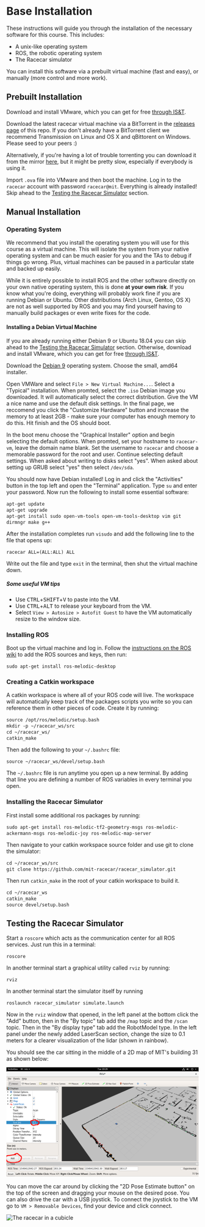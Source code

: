 # Base Installation

These instructions will guide you through the installation of the necessary software for this course.
This includes:

- A unix-like operating system
- ROS, the robotic operating system
- The Racecar simulator

You can install this software via a prebuilt virtual machine (fast and easy), or manually (more control and more work).

## Prebuilt Installation

Download and install VMware, which you can get for free [through IS&T](https://ist.mit.edu/vmware-fusion).

Download the latest racecar virtual machine via a BitTorrent in the [releases page](https://github.com/mit-rss/base_installation/releases) of this repo.
If you don't already have a BitTorrent client we recommend Transmission on Linux and OS X and qBittorent on Windows.
Please seed to your peers :)

Alternatively, if you're having a lot of trouble torrenting you can download it from the mirror [here](http://tfh.mit.edu/racecar.ova), but it might be pretty slow, especially if everybody is using it.

Import ```.ova``` file into VMware and then boot the machine. Log in to the ```racecar``` account with password ```racecar@mit```. Everything is already installed! Skip ahead to the 
[Testing the Racecar Simulator](#testing-the-racecar-simulator) section.

## Manual Installation

### Operating System

We recommend that you install the operating system you will use for this course as a virtual machine.
This will isolate the system from your native operating system and can be much easier for you and the TAs to debug if things go wrong.
Plus, virtual machines can be paused in a particular state and backed up easily.

While it is entirely possible to install ROS and the other software directly on your own native operating system, this is done **at your own risk**.
If you know what you're doing, everything will probably work fine if you are running Debian or Ubuntu.
Other distributions (Arch Linux, Gentoo, OS X) are not as well supported by ROS and you may find yourself having to manually build packages or even write fixes for the code.

#### Installing a Debian Virtual Machine

If you are already running either Debian 9 or Ubuntu 18.04 you can skip ahead to the [Testing the Racecar Simulator](#testing-the-racecar-simulator) section. Otherwise, download and install VMware, which you can get for free [through IS&T](https://ist.mit.edu/vmware-fusion).

Download the [Debian 9](https://www.debian.org/releases/stretch/debian-installer/) operating system. Choose the small, amd64 installer.

Open VMWare and select ```File > New Virtual Machine...```. Select a "Typical" installation. When promted, select the ```.iso``` Debian image you downloaded. It will automatically select the correct distribution. Give the VM a nice name and use the default disk settings. In the final page, we reccomend you click the "Customize Hardware" button and increase the memory to at least 2GB - make sure your computer has enough memory to do this. Hit finish and the OS should boot.

In the boot menu choose the "Graphical Installer" option and begin selecting the default options. When promted, set your hostname to ```racecar-vm```, leave the domain name blank. Set the username to ```racecar``` and choose a memorable password for the root and user. Continue selecting default settings. When asked about writing to disks select "yes". When asked about setting up GRUB select "yes" then select ```/dev/sda```.

You should now have Debian installed! Log in and click the "Activities" button in the top left and open the "Terminal" application. Type ```su``` and enter your password. Now run the following to install some essential software:

    apt-get update
    apt-get upgrade
    apt-get install sudo open-vm-tools open-vm-tools-desktop vim git dirmngr make g++

After the installation completes run ```visudo``` and add the following line to the file that opens up:

    racecar ALL=(ALL:ALL) ALL

Write out the file and type ```exit``` in the terminal, then shut the virtual machine down.

##### Some useful VM tips

- Use <kbd>CTRL</kbd>+<kbd>SHIFT</kbd>+<kbd>V</kbd> to paste into the VM.
- Use <kbd>CTRL</kbd>+<kbd>ALT</kbd> to release your keyboard from the VM.
- Select ```View > Autosize > Autofit Guest``` to have the VM automatically resize to the window size.

### Installing ROS

Boot up the virtual machine and log in. Follow the [instructions on the ROS wiki](http://wiki.ros.org/melodic/Installation/Debian) to add the ROS sources and keys, then run:

    sudo apt-get install ros-melodic-desktop

### Creating a Catkin workspace

A catkin workspace is where all of your ROS code will live. The workspace will automatically keep track of the packages scripts you write so you can reference them in other pieces of code. Create it by running:

    source /opt/ros/melodic/setup.bash
    mkdir -p ~/racecar_ws/src
    cd ~/racecar_ws/
    catkin_make

Then add the following to your ```~/.bashrc``` file:

    source ~/racecar_ws/devel/setup.bash

The ```~/.bashrc``` file is run anytime you open up a new terminal. By adding that line you are defining a number of ROS variables in every terminal you open.

### Installing the Racecar Simulator

First install some additional ros packages by running:

    sudo apt-get install ros-melodic-tf2-geometry-msgs ros-melodic-ackermann-msgs ros-melodic-joy ros-melodic-map-server

Then navigate to your catkin workspace source folder and use git to clone the simulator:

    cd ~/racecar_ws/src
    git clone https://github.com/mit-racecar/racecar_simulator.git

Then run ```catkin_make``` in the root of your catkin workspace to build it.

    cd ~/racecar_ws
    catkin_make
    source devel/setup.bash

## Testing the Racecar Simulator

Start a ```roscore``` which acts as the communication center for all ROS services. Just run this in a terminal:

    roscore

In another terminal start a graphical utility called ```rviz``` by running:

    rviz

In another terminal start the simulator itself by running

    roslaunch racecar_simulator simulate.launch

Now in the ```rviz``` window that opened, in the left panel at the bottom click the "Add" button, then in the "By topic" tab add the ```/map``` topic and the ```/scan``` topic.
Then in the "By display type" tab add the RobotModel type.
In the left panel under the newly added LaserScan section, change the size to 0.1 meters for a clearer visualization of the lidar (shown in rainbow).

You should see the car sitting in the middle of a 2D map of MIT's building 31 as shown below:

![The racecar in a cubicle](https://raw.githubusercontent.com/mit-rss/base_installation/master/media/racecar_simulator_rviz.png)

You can move the car around by clicking the "2D Pose Estimate button" on the top of the screen and dragging your mouse on the desired pose. You can also drive the car with a USB joystick. To connect the joystick to the VM go to ```VM > Removable Devices```, find your device and click connect.

![The racecar in a cubicle](https://raw.githubusercontent.com/mit-racecar/racecar_simulator/master/media/racecar_simulator_rviz_2.png)
